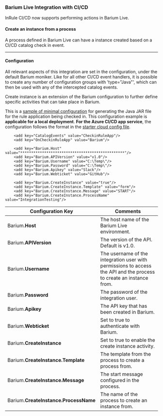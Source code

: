 ### Barium Live Integration with CI/CD

InRule CI/CD now supports performing actions in Barium Live. 

#### Create an instance from a process
A process defined in Barium Live can have a instance created based on a CI/CD catalog check in event.

---
#### Configuration

All relevant aspects of this integration are set in the configuration, under the default Barium moniker. Like for all other CI/CD event handlers, it is possible to create any number of configuration groups with 'type="Java"', which can then be used with any of the intercepted catalog events.

Create instance is an extension of the Barium configuration to further define specific activities that can take place in Barium.

This is a [sample of minimal configuration](../config/InRuleCICD_BariumCreateInstance.config) for generating the Java JAR file for the rule application being checked in. This configuration example is **applicable for a local deployment**.  **For the Azure CI/CD app service**, the configuration follows the format in the [starter cloud config file](../config/InRule.CICD.Runtime.Service.config.json).

````
    <add key="CatalogEvents" value="CheckinRuleApp"/>
    <add key="OnCheckinRuleApp" value="Barium"/>
  
    <add key="Barium.Host" value="************************************************"/>
    <add key="Barium.APIVersion" value="v1.0"/>
    <add key="Barium.Username" value="C:\Temp\"/>
    <add key="Barium.Password" value="C:\Temp\"/>
    <add key="Barium.Apikey" value="Slack"/>
    <add key="Barium.Webticket" value="GitHub"/>

    <add key="Barium.CreateInstance" value="true"/>
	<add key="Barium.CreateInstance.Template" value="form"/>
	<add key="Barium.CreateInstance.Message" value="START"/>
	<add key="Barium.CreateInstance.ProcessName" value="IntegrationTesting"/>
````

|Configuration Key | Comments
--- | ---
|Barium.**Host**| The host name of the Barium Live environment.
|Barium.**APIVersion**| The version of the API. Default is v1.0.
|Barium.**Username**| The username of the integration user with permissions to access the API and the process to create an instance from.
|Barium.**Password**| The password of the integration user.
|Barium.**Apikey**| The API key that has been created in Barium.
|Barium.**Webticket**| Set to true to authenticate with Barium.
|Barium.**CreateInstance**| Set to true to enable the create instance activity.
|Barium.**CreateInstance.Template**| The template from the process to create a process from.
|Barium.**CreateInstance.Message**| The start message configured in the process.
|Barium.**CreateInstance.ProcessName**| The name of the process to create an instance from.


